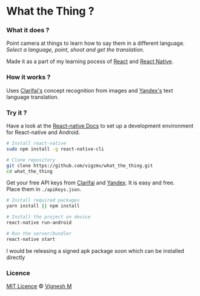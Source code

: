 # What the Thing ?

### What it does ?
Point camera at things to learn how to say them in a different language.  
_Select a language, point, shoot and get the translation._

Made it as a part of my learning pocess of [React](https://github.com/facebook/react-native) and [React Native](https://github.com/facebook/react-native).

### How it works ?

Uses [Clarifai's](https://clarifai.com/) concept recognition from images and [Yandex's](https://tech.yandex.com/translate/) text language translation.

### Try it ?
Have a look at the [React-native Docs](https://facebook.github.io/react-native/docs/getting-started.html) to set up a development environment for React-native and Android.

```sh
# Install react-native
sudo npm install -g react-native-cli

# Clone repository
git clone https://github.com/vigzmv/what_the_thing.git
cd what_the_thing

```

Get your free API keys from [Clarifai](https://clarifai.com/) and [Yandex](https://tech.yandex.com/translate/). It is easy and free.  
Place them in `./apiKeys.json`.

```sh
# Install required packages
yarn install || npm install

# Install the project on device
react-native run-android

# Run the server/bundler
react-native start
```

I would be releasing a signed apk package soon which can be installed directly

### Licence
[MIT Licence](https://github.com/vigzmv/what_the_thing/blob/master/LICENSE) © [Vignesh M](https://vigneshm.com)
